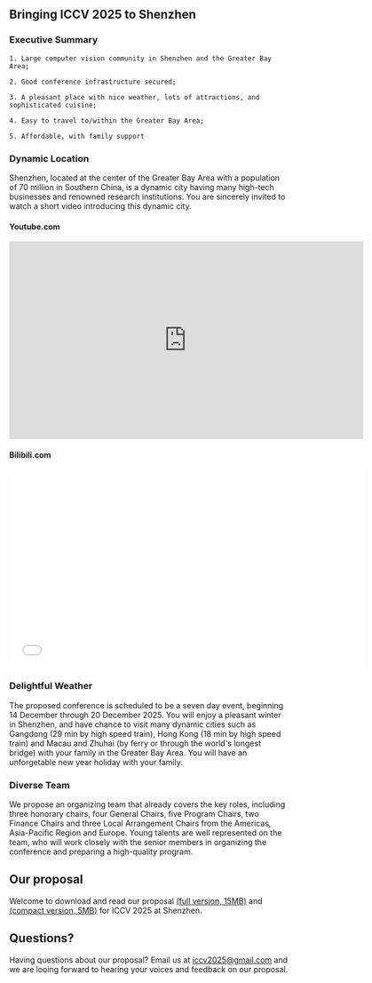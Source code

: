 ## Bringing ICCV 2025 to Shenzhen

### Executive Summary
```
1. Large computer vision community in Shenzhen and the Greater Bay
Area;

2. Good conference infrastructure secured;

3. A pleasant place with nice weather, lots of attractions, and
sophisticated cuisine;

4. Easy to travel to/within the Greater Bay Area;

5. Affordable, with family support
```

### Dynamic Location

Shenzhen, located at the center of the Greater Bay Area with a population of 70 million in Southern China, is a dynamic city having many high-tech businesses and renowned research institutions.  You are sincerely invited to watch a short video introducing this dynamic city.

#### Youtube.com 
<iframe width="638" height="356" src="https://www.youtube.com/embed/kahd3KmNsOE" frameborder="0" allow="accelerometer; autoplay; encrypted-media; gyroscope; picture-in-picture" allowfullscreen></iframe>

#### Bilibili.com
<iframe width="638" height="356" src="//player.bilibili.com/player.html?aid=19348684&bvid=BV1sW411n7EJ&cid=31553075&page=1" scrolling="no" border="0" frameborder="no" framespacing="0" allowfullscreen="true"> </iframe>

### Delightful Weather

The proposed conference is scheduled to be a seven day event, beginning 14 December through 20 December 2025. You will enjoy a pleasant winter in Shenzhen, and have chance to visit many dynamic cities such as Gangdong (29 min by high speed train), Hong Kong (18 min by high speed train) and Macau and Zhuhai (by ferry or through the world's longest bridge) with your family in the Greater Bay Area. You will have an unforgetable new year holiday with your family.

### Diverse Team 

We propose an organizing team that already covers the key roles, including three honorary chairs, four General Chairs, five Program Chairs, two Finance Chairs and three Local Arrangement Chairs from the Americas, Asia-Pacific Region and Europe. Young talents are well represented on the team, who will work closely with the senior members in organizing the conference and preparing a high-quality program.

## Our proposal

Welcome to download and read our proposal [(full version, 15MB)](http://iccv2025shenzhen.github.io/iccv2025shenzhen.pdf) and [(compact version, 5MB)](http://iccv2025shenzhen.github.io/iccv2025shenzhen.pdf) for ICCV 2025 at Shenzhen.



## Questions?

Having questions about our proposal? Email us at iccv2025@gmail.com and we are looing forward to hearing your voices and feedback on our proposal.


